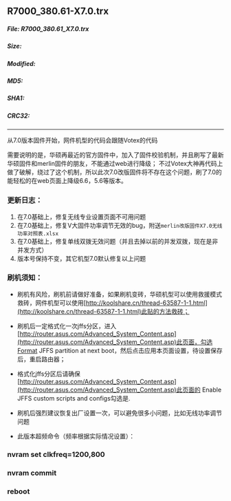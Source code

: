 ## R7000_380.61-X7.0.trx
 
##### File: R7000_380.61_X7.0.trx
##### Size: 
##### Modified: 
##### MD5: 
##### SHA1: 
##### CRC32: 

* * *
从7.0版本固件开始，网件机型的代码会跟随Votex的代码

需要说明的是，华硕再最近的官方固件中，加入了固件校验机制，并且刷写了最新华硕固件和merlin固件的朋友，不能通过web进行降级；
不过Votex大神再代码上做了破解，绕过了这个机制，所以此次7.0改版固件将不存在这个问题，刷了7.0的能轻松的在web页面上降级6.6，5.6等版本。
### 更新日志：
1. 在7.0基础上，修复无线专业设置页面不可用问题
2. 在7.0基础上，修复V大固件功率调节无效的bug，附送`merlin改版固件X7.0无线功率对照表.xlsx`
3. 在7.0基础上，修复单线双拨无效问题（并且去掉以前的并发双拨，现在是非并发方式）
4. 版本号保持不变，其它机型7.0默认修复以上问题

### 刷机须知：
* 刷机有风险，刷机前请做好准备，如果刷机变砖，华硕机型可以使用救援模式救砖，网件机型可以使用[http://koolshare.cn/thread-63587-1-1.html](http://koolshare.cn/thread-63587-1-1.html)此贴的方法救砖；
* 刷机后一定格式化一次jffs分区，进入[http://router.asus.com/Advanced_System_Content.asp](http://router.asus.com/Advanced_System_Content.asp)此页面，勾选Format JFFS partition at next boot，然后点击应用本页面设置，待设置保存后，重启路由器；
* 格式化jffs分区后请确保[http://router.asus.com/Advanced_System_Content.asp](http://router.asus.com/Advanced_System_Content.asp)此页面的 Enable JFFS custom scripts and configs勾选是.
* 刷机后强烈建议恢复出厂设置一次，可以避免很多小问题，比如无线功率调节问题

* 此版本超频命令（频率根据实际情况设置）：
### nvram set clkfreq=1200,800
### nvram commit
### reboot



